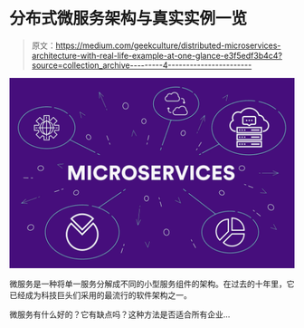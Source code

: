 # 分布式微服务架构与真实实例一览

> 原文：<https://medium.com/geekculture/distributed-microservices-architecture-with-real-life-example-at-one-glance-e3f5edf3b4c4?source=collection_archive---------4----------------------->

![](img/53ec9063e096a533d039ec374d90a2fc.png)

微服务是一种将单一服务分解成不同的小型服务组件的架构。在过去的十年里，它已经成为科技巨头们采用的最流行的软件架构之一。

微服务有什么好的？它有缺点吗？这种方法是否适合所有企业…